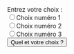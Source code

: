 <HTML>
<HEAD>
<SCRIPT language="javascript">
function choixprop(form3) {
if (form3.choix[0].checked) { alert("Vous avez choisi la proposition " + form3.choix[0].value) };
if (form3.choix[1].checked) { alert("Vous avez choisi la proposition " + form3.choix[1].value) };
if (form3.choix[2].checked) { alert("Vous avez choisi la proposition " + form3.choix[2].value) };
}
</SCRIPT>
</HEAD>
<BODY>
Entrez votre choix :
<FORM NAME="form3">
<INPUT TYPE="radio" NAME="choix" VALUE="1">Choix numéro 1<BR>
<INPUT TYPE="radio" NAME="choix" VALUE="2">Choix numéro 2<BR>
<INPUT TYPE="radio" NAME="choix" VALUE="3">Choix numéro 3<BR>
<INPUT TYPE="button"NAME="but" VALUE="Quel et votre choix ?" onClick="choixprop(form3)">
</FORM>
</BODY>
</HTML>
